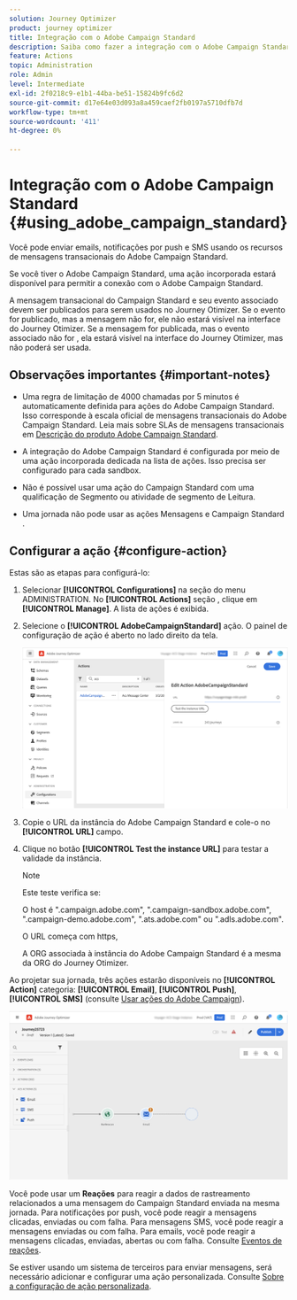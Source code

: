 ```yaml
---
solution: Journey Optimizer
product: journey optimizer
title: Integração com o Adobe Campaign Standard
description: Saiba como fazer a integração com o Adobe Campaign Standard
feature: Actions
topic: Administration
role: Admin
level: Intermediate
exl-id: 2f0218c9-e1b1-44ba-be51-15824b9fc6d2
source-git-commit: d17e64e03d093a8a459caef2fb0197a5710dfb7d
workflow-type: tm+mt
source-wordcount: '411'
ht-degree: 0%

---
```


# Integração com o Adobe Campaign Standard {#using_adobe_campaign_standard}

Você pode enviar emails, notificações por push e SMS usando os recursos de mensagens transacionais do Adobe Campaign Standard.

Se você tiver o Adobe Campaign Standard, uma ação incorporada estará disponível para permitir a conexão com o Adobe Campaign Standard.

A mensagem transacional do Campaign Standard e seu evento associado devem ser publicados para serem usados no Journey Otimizer. Se o evento for publicado, mas a mensagem não for, ele não estará visível na interface do Journey Otimizer. Se a mensagem for publicada, mas o evento associado não for , ela estará visível na interface do Journey Otimizer, mas não poderá ser usada.

## Observações importantes {#important-notes}

* Uma regra de limitação de 4000 chamadas por 5 minutos é automaticamente definida para ações do Adobe Campaign Standard. Isso corresponde à escala oficial de mensagens transacionais do Adobe Campaign Standard. Leia mais sobre SLAs de mensagens transacionais em [Descrição do produto Adobe Campaign Standard](https://helpx.adobe.com/legal/product-descriptions/campaign-standard.html).

* A integração do Adobe Campaign Standard é configurada por meio de uma ação incorporada dedicada na lista de ações. Isso precisa ser configurado para cada sandbox.

* Não é possível usar uma ação do Campaign Standard com uma qualificação de Segmento ou atividade de segmento de Leitura.

* Uma jornada não pode usar as ações Mensagens e Campaign Standard .

## Configurar a ação {#configure-action}

Estas são as etapas para configurá-lo:

1. Selecionar **[!UICONTROL Configurations]** na seção do menu ADMINISTRATION. No  **[!UICONTROL Actions]** seção , clique em **[!UICONTROL Manage]**. A lista de ações é exibida.

1. Selecione o **[!UICONTROL AdobeCampaignStandard]** ação. O painel de configuração de ação é aberto no lado direito da tela.

   ![](assets/actioncampaign.png)

1. Copie o URL da instância do Adobe Campaign Standard e cole-o no **[!UICONTROL URL]** campo.

1. Clique no botão **[!UICONTROL Test the instance URL]** para testar a validade da instância.

   >[!NOTE]
   >
   >Este teste verifica se:
   >
   >O host é &quot;.campaign.adobe.com&quot;, &quot;.campaign-sandbox.adobe.com&quot;, &quot;.campaign-demo.adobe.com&quot;, &quot;.ats.adobe.com&quot; ou &quot;.adls.adobe.com&quot;.
   >
   >O URL começa com https,
   >
   >A ORG associada à instância do Adobe Campaign Standard é a mesma da ORG do Journey Otimizer.

Ao projetar sua jornada, três ações estarão disponíveis no **[!UICONTROL Action]** categoria: **[!UICONTROL Email]**, **[!UICONTROL Push]**, **[!UICONTROL SMS]** (consulte [Usar ações do Adobe Campaign](../building-journeys/using-adobe-campaign-standard.md)).

![](assets/journey58.png)

Você pode usar um **Reações** para reagir a dados de rastreamento relacionados a uma mensagem do Campaign Standard enviada na mesma jornada. Para notificações por push, você pode reagir a mensagens clicadas, enviadas ou com falha. Para mensagens SMS, você pode reagir a mensagens enviadas ou com falha. Para emails, você pode reagir a mensagens clicadas, enviadas, abertas ou com falha. Consulte [Eventos de reações](../building-journeys/reaction-events.md).

Se estiver usando um sistema de terceiros para enviar mensagens, será necessário adicionar e configurar uma ação personalizada. Consulte [Sobre a configuração de ação personalizada](../action/about-custom-action-configuration.md).
